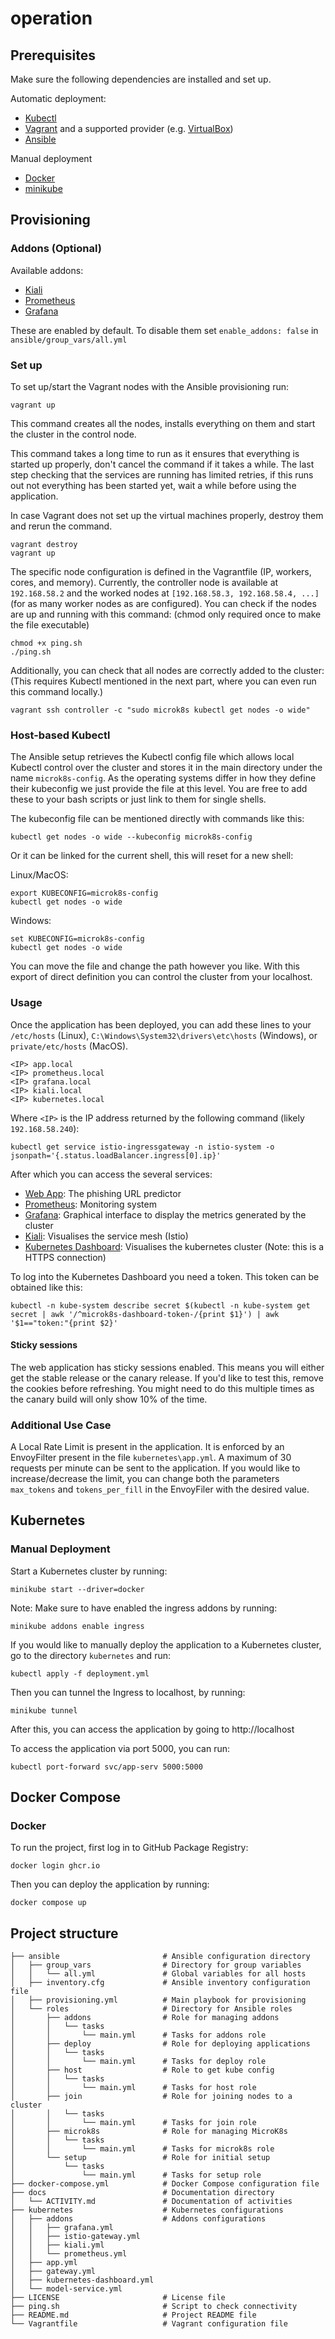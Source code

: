 # operation

## Prerequisites

Make sure the following dependencies are installed and set up.

Automatic deployment:

- [Kubectl](https://k8s-docs.netlify.app/en/docs/tasks/tools/install-kubectl/)
- [Vagrant](https://www.vagrantup.com/) and a supported provider (e.g. [VirtualBox](https://www.virtualbox.org/))
- [Ansible](https://www.ansible.com/)

Manual deployment

- [Docker](https://docs.docker.com/engine/install/)
- [minikube](https://minikube.sigs.k8s.io/docs/start/)

## Provisioning

### Addons (Optional)
Available addons:
- [Kiali](https://kiali.io/)
- [Prometheus](https://prometheus.io/)
- [Grafana](https://grafana.com/)

These are enabled by default. To disable them set `enable_addons: false` in `ansible/group_vars/all.yml`

### Set up

To set up/start the Vagrant nodes with the Ansible provisioning run:
``` console
vagrant up
```
This command creates all the nodes, installs everything on them and start the cluster in the control node.

This command takes a long time to run as it ensures that everything is started up properly, don't cancel the command if it takes a while.
The last step checking that the services are running has limited retries, if this runs out not everything has been started yet, wait a while before using the application.

In case Vagrant does not set up the virtual machines properly, destroy them and rerun the command.
``` console
vagrant destroy
vagrant up
```

The specific node configuration is defined in the Vagrantfile (IP, workers, cores, and memory).
Currently, the controller node is available at `192.168.58.2` and the worked nodes at `[192.168.58.3, 192.168.58.4, ...]` (for as many worker nodes as are configured).
You can check if the nodes are up and running with this command:
(chmod only required once to make the file executable)
``` console
chmod +x ping.sh
./ping.sh
```
Additionally, you can check that all nodes are correctly added to the cluster:
(This requires Kubectl mentioned in the next part, where you can even run this command locally.)
``` console
vagrant ssh controller -c "sudo microk8s kubectl get nodes -o wide"
```

### Host-based Kubectl
The Ansible setup retrieves the Kubectl config file which allows local Kubectl control over the cluster and stores it in the main directory under the name `microk8s-config`.
As the operating systems differ in how they define their kubeconfig we just provide the file at this level.
You are free to add these to your bash scripts or just link to them for single shells.

The kubeconfig file can be mentioned directly with commands like this:
``` console
kubectl get nodes -o wide --kubeconfig microk8s-config
```
Or it can be linked for the current shell, this will reset for a new shell:

Linux/MacOS:
``` console
export KUBECONFIG=microk8s-config
kubectl get nodes -o wide
```
Windows:
``` console
set KUBECONFIG=microk8s-config
kubectl get nodes -o wide
```
You can move the file and change the path however you like.
With this export of direct definition you can control the cluster from your localhost. 

### Usage
Once the application has been deployed, you can add these lines to your `/etc/hosts` (Linux), `C:\Windows\System32\drivers\etc\hosts` (Windows), or `private/etc/hosts` (MacOS).
```
<IP> app.local
<IP> prometheus.local
<IP> grafana.local
<IP> kiali.local
<IP> kubernetes.local
```

Where `<IP>` is the IP address returned by the following command (likely `192.168.58.240`):
```
kubectl get service istio-ingressgateway -n istio-system -o jsonpath='{.status.loadBalancer.ingress[0].ip}'
```

After which you can access the several services:
- [Web App](app.local): The phishing URL predictor
- [Prometheus](prometheus.local): Monitoring system
- [Grafana](grafana.local): Graphical interface to display the metrics generated by the cluster
- [Kiali](kiali.local): Visualises the service mesh (Istio)
- [Kubernetes Dashboard](https://kubernetes.local): Visualises the kubernetes cluster (Note: this is a HTTPS connection)

To log into the Kubernetes Dashboard you need a token. This token can be obtained like this:

``` console
kubectl -n kube-system describe secret $(kubectl -n kube-system get secret | awk '/^microk8s-dashboard-token-/{print $1}') | awk '$1=="token:"{print $2}'
```

#### Sticky sessions
The web application has sticky sessions enabled. This means you will either get the stable release or the canary release. If you'd like to test this, remove the cookies before refreshing. You might need to do this multiple times as the canary build will only show 10% of the time.


### Additional Use Case
A Local Rate Limit is present in the application. It is enforced by an EnvoyFilter present in the file ```kubernetes\app.yml```.
A maximum of 30 requests per minute can be sent to the application. If you would like to increase/decrease the limit, you can change both the parameters ```max_tokens``` and ```tokens_per_fill``` in the EnvoyFiler with the desired value.

## Kubernetes

### Manual Deployment
Start a Kubernetes cluster by running:

```
minikube start --driver=docker
```

Note: Make sure to have enabled the ingress addons by running:

```
minikube addons enable ingress
```

If you would like to manually deploy the application to a Kubernetes cluster, go to the directory ```kubernetes``` and run:

```
kubectl apply -f deployment.yml
```

Then you can tunnel the Ingress to localhost, by running:

```
minikube tunnel
```

After this, you can access the application by going to http://localhost

To access the application via port 5000, you can run:

```
kubectl port-forward svc/app-serv 5000:5000
```

## Docker Compose

### Docker
To run the project, first log in to GitHub Package Registry:

```
docker login ghcr.io
```

Then you can deploy the application by running:

```
docker compose up
```

## Project structure

``` console
├── ansible                       # Ansible configuration directory
│   ├── group_vars                # Directory for group variables
│   │   └── all.yml               # Global variables for all hosts
│   ├── inventory.cfg             # Ansible inventory configuration file
│   ├── provisioning.yml          # Main playbook for provisioning
│   └── roles                     # Directory for Ansible roles
│       ├── addons                # Role for managing addons
│       │   └── tasks
│       │       └── main.yml      # Tasks for addons role
│       ├── deploy                # Role for deploying applications
│       │   └── tasks
│       │       └── main.yml      # Tasks for deploy role
│       ├── host                  # Role to get kube config 
│       │   └── tasks
│       │       └── main.yml      # Tasks for host role
│       ├── join                  # Role for joining nodes to a cluster
│       │   └── tasks
│       │       └── main.yml      # Tasks for join role
│       ├── microk8s              # Role for managing MicroK8s
│       │   └── tasks
│       │       └── main.yml      # Tasks for microk8s role
│       └── setup                 # Role for initial setup
│           └── tasks
│               └── main.yml      # Tasks for setup role
├── docker-compose.yml            # Docker Compose configuration file
├── docs                          # Documentation directory
│   └── ACTIVITY.md               # Documentation of activities
├── kubernetes                    # Kubernetes configurations
│   ├── addons                    # Addons configurations
│   │   ├── grafana.yml
│   │   ├── istio-gateway.yml
│   │   ├── kiali.yml
│   │   └── prometheus.yml
│   ├── app.yml
│   ├── gateway.yml
│   ├── kubernetes-dashboard.yml
│   └── model-service.yml
├── LICENSE                       # License file
├── ping.sh                       # Script to check connectivity
├── README.md                     # Project README file
└── Vagrantfile                   # Vagrant configuration file

```
